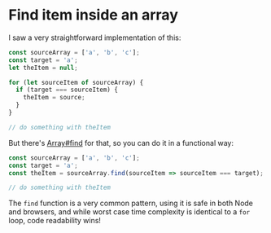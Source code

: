 # Find item inside an array

I saw a very straightforward implementation of this:

```javascript
const sourceArray = ['a', 'b', 'c'];
const target = 'a';
let theItem = null;

for (let sourceItem of sourceArray) {
  if (target === sourceItem) {
    theItem = source;
  }
}

// do something with theItem
```

But there's
[Array#find](https://developer.mozilla.org/en-US/docs/Web/JavaScript/Reference/Global_Objects/Array/find) for that, so you can do it in a functional way:

```javascript
const sourceArray = ['a', 'b', 'c'];
const target = 'a';
const theItem = sourceArray.find(sourceItem => sourceItem === target);

// do something with theItem
```

The `find` function is a very common pattern, using it is safe in both Node
and browsers, and while worst case time complexity is identical to a `for`
loop, code readability wins!
